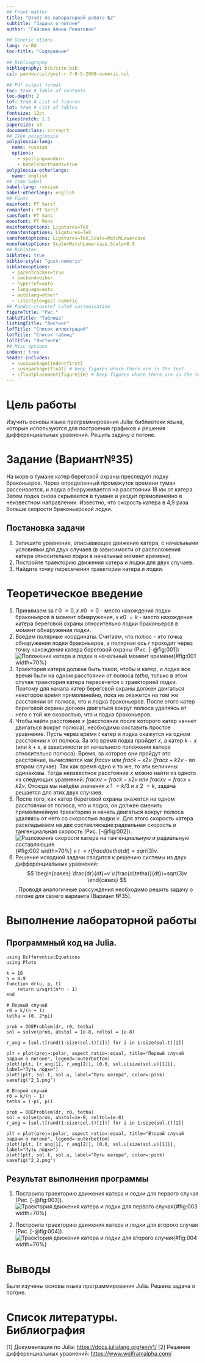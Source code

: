 ```yaml
---
## Front matter
title: "Отчёт по лабораторной работе №2"
subtitle: "Задача о погоне"
author: "Гайсина Алина Ринатовна"

## Generic otions
lang: ru-RU
toc-title: "Содержание"

## Bibliography
bibliography: bib/cite.bib
csl: pandoc/csl/gost-r-7-0-5-2008-numeric.csl

## Pdf output format
toc: true # Table of contents
toc-depth: 2
lof: true # List of figures
lot: true # List of tables
fontsize: 12pt
linestretch: 1.5
papersize: a4
documentclass: scrreprt
## I18n polyglossia
polyglossia-lang:
  name: russian
  options:
	- spelling=modern
	- babelshorthands=true
polyglossia-otherlangs:
  name: english
## I18n babel
babel-lang: russian
babel-otherlangs: english
## Fonts
mainfont: PT Serif
romanfont: PT Serif
sansfont: PT Sans
monofont: PT Mono
mainfontoptions: Ligatures=TeX
romanfontoptions: Ligatures=TeX
sansfontoptions: Ligatures=TeX,Scale=MatchLowercase
monofontoptions: Scale=MatchLowercase,Scale=0.9
## Biblatex
biblatex: true
biblio-style: "gost-numeric"
biblatexoptions:
  - parentracker=true
  - backend=biber
  - hyperref=auto
  - language=auto
  - autolang=other*
  - citestyle=gost-numeric
## Pandoc-crossref LaTeX customization
figureTitle: "Рис."
tableTitle: "Таблица"
listingTitle: "Листинг"
lofTitle: "Список иллюстраций"
lotTitle: "Список таблиц"
lolTitle: "Листинги"
## Misc options
indent: true
header-includes:
  - \usepackage{indentfirst}
  - \usepackage{float} # keep figures where there are in the text
  - \floatplacement{figure}{H} # keep figures where there are in the text
---
```


# Цель работы
Изучить основы языка программирования Julia: библиотеки языка, которые используются для построения графиков и решения дифференциальных уравнений. Решить задачу о погоне. 

# Задание (Вариант№35)
На море в тумане катер береговой охраны преследует лодку браконьеров. Через определенный промежуток времени туман рассеивается, и лодка обнаруживается на расстоянии 18 км от катера. Затем лодка снова скрывается в тумане и уходит прямолинейно в неизвестном направлении. Известно, что скорость катера в 4,9 раза больше скорости браконьерской лодки.
## Постановка задачи
1. Запишите уравнение, описывающее движение катера, с начальными условиями для двух случаев (в зависимости от расположения катера относительно лодки в начальный момент времени).
2. Постройте траекторию движения катера и лодки для двух случаев.
3. Найдите точку пересечения траектории катера и лодки.

# Теоретическое введение
1. Принимаем за $t~0~=0, x~л0~=0$ - место нахождения лодки браконьеров в момент обнаружения, $x~к0~=k$ - место нахождения катера береговой охраны относительно лодки браконьеров в момент обнаружения лодки.
2. Введем полярные координаты. Считаем, что полюс - это точка обнаружения лодки браконьеров, а полярная ось _r_ проходит через точку нахождения катера береговой охраны (Рис. [-@fig:001])
    ![Положение катера и лодки в начальный момент времени](image/1.png){#fig:001 width=70%}
3. Траектория катера должна быть такой, чтобы и катер, и лодка все время были на одном расстоянии от полюса _tetha_, только в этом случае траектория катера пересечется с траекторией лодки. Поэтому для начала катер береговой охраны должен двигаться некоторое время прямолинейно, пока не окажется на том же расстоянии от полюса, что и лодка браконьеров. После этого катер береговой охраны должен двигаться вокруг полюса удаляясь от него с той же скоростью, что и лодка браконьеров.
4. Чтобы найти расстояние _x_ (расстояние после которого катер начнет двигаться вокруг полюса), необходимо составить простое уравнение. Пусть через время _t_ катер и лодка окажутся на одном расстоянии _x_ от полюса. За это время лодка пройдет _x_, а катер $k-x$ (или $k+x$, в зависимости от начального положения катера относительно полюса). Время, за которое они пройдут это расстояние, вычисляется как $frac{x}{v}$ или $frac{k-x}{2v}$ ($frac{x+k}{2v}$ - во втором случае). Так как время одно и то же, то эти величины одинаковы. Тогда неизвестное расстояние _x_ можно найти из одного из следующих уравнений: $frac{x}{v}=frac{k-x}{2v}$ или $frac{x}{v}=frac{x+k}{2v}$. Отсюда мы найдём значения $x~1~=k/3$ и $x~2~=k$, задача решается для этих двух случаев.
5. После того, как катер береговой охраны окажется на одном расстоянии от полюса, что и лодка, он должен сменить прямолинейную траекторию и начать двигаться вокруг полюса удаляясь от него со скоростью лодки _v_. Для этого скорость катера раскладываем на две составляющие:радиальная скорость и тангенциальная скорость (Рис. [-@fig:002]).
    ![Разложение скорости катера на тангенциальную и радиальную составляющие](image/2.png){#fig:002 width=70%}
  $v~t~=r(frac{d(tetha)}{dt})=sqrt(3)v$.
6. Решение исходной задачи сводится к решению системы из двух дифференциальных уравнений:
  $$
  \begin{cases}
	  \frac{dr}{dt}=v  
	  \r(frac{d(tetha)}{dt})=sqrt(3)v
  \end{cases}
  $$.
Проводя аналогичные рассуждения необходимо решить задачу о погоне для своего варианта (Вариант №35).


# Выполнение лабораторной работы
## Программный код на Julia.
```
using DifferentialEquations
using Plots

k = 18
n = 4.9
function dr(u, p, t)
    return u/sqrt(n*n - 1)
end 

# Первый случай
r0 = k/(n + 1)
tetha = (0, 2*pi)

prob = ODEProblem(dr, r0, tetha)
sol = solve(prob, abstol = 1e-8, reltol = 1e-8)

r_ang = [sol.t[rand(1:size(sol.t)[1])] for i in 1:size(sol.t)[1]]

plt = plot(proj=:polar, aspect_ratio=:equal, title="Первый случай задачи о погоне", legend=:outerbottom)
plot!(plt, [r_ang[1], r_ang[2]], [0.0, sol.u[size(sol.u)[1]]], label="Путь лодки")
plot!(plt, sol.t, sol.u, label="Путь катера", color=:pink)
savefig("2_1.png")

# Второй случай
r0 = k/(n - 1)
tetha = (-pi, pi)

prob = ODEProblem(dr, r0, tetha)
sol = solve(prob, abstol=1e-8, reltol=1e-8)
r_ang = [sol.t[rand(1:size(sol.t)[1])] for i in 1:size(sol.t)[1]]

plt = plot(proj=:polar, aspect_ratio=:equal, title="Второй случай задачи о погоне", legend=:outerbottom)
plot!(plt, [r_ang[1], r_ang[2]], [0.0, sol.u[size(sol.u)[1]]], label="Путь лодки")
plot!(plt, sol.t, sol.u, label="Путь катера", color=:pink)
savefig("2_2.png")
```
## Результат выполнения программы
1.  Построила траекторию движения катера и лодки для первого случая (Рис. [-@fig:003]).
![Траектория движения катера и лодки для первого случая](image/2_1.png){#fig:003 width=70%}

2. Построила траекторию движения катера и лодки для второго случая (Рис. [-@fig:004]).
![Траектория движения катера и лодки для второго случая](image/2_2.png){#fig:004 width=70%}

# Выводы
Были изучены основы языка программирования Julia. Решена задача о погоне.

# Список литературы. Библиография
[1] Документация по Julia: https://docs.julialang.org/en/v1/
[2] Решение дифференциальных уравнений: https://www.wolframalpha.com/